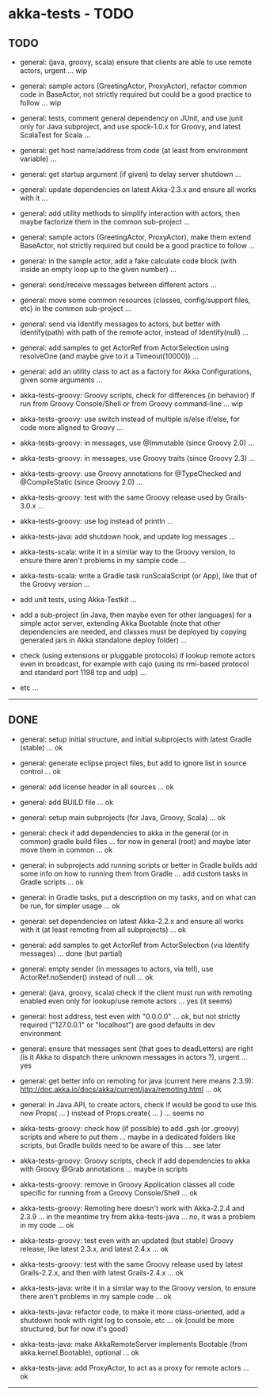 akka-tests - TODO
=================

TODO
----
- general: (java, groovy, scala) ensure that clients are able to use remote actors, urgent ... wip
- general: sample actors (GreetingActor, ProxyActor), refactor common code in BaseActor, not strictly required but could be a good practice to follow ... wip
- general: tests, comment general dependency on JUnit, and use junit only for Java subproject, and use spock-1.0.x for Groovy, and latest ScalaTest for Scala ...
- general: get host name/address from code (at least from environment variable) ...
- general: get startup argument (if given) to delay server shutdown ...
- general: update dependencies on latest Akka-2.3.x and ensure all works with it ...
- general: add utility methods to simplify interaction with actors, then maybe factorize them in the common sub-project ...
- general: sample actors (GreetingActor, ProxyActor), make them extend BaseActor, not strictly required but could be a good practice to follow ...
- general: in the sample actor, add a fake calculate code block (with inside an empty loop up to the given number) ...
- general: send/receive messages between different actors ...
- general: move some common resources (classes, config/support files, etc) in the common sub-project ...
- general: send via Identify messages to actors, but better with Identify(path) with path of the remote actor, instead of Identify(null) ...
- general: add samples to get ActorRef from ActorSelection using resolveOne (and maybe give to it a Timeout(10000)) ...
- general: add an utility class to act as a factory for Akka Configurations, given some arguments ...

- akka-tests-groovy: Groovy scripts, check for differences (in behavior) if run from Groovy Console/Shell or from Groovy command-line ... wip
- akka-tests-groovy: use switch instead of multiple is/else if/else, for code more aligned to Groovy ...
- akka-tests-groovy: in messages, use @Immutable (since Groovy 2.0) ...
- akka-tests-groovy: in messages, use Groovy traits (since Groovy 2.3) ...
- akka-tests-groovy: use Groovy annotations for @TypeChecked and @CompileStatic (since Groovy 2.0) ...
- akka-tests-groovy: test with the same Groovy release used by Grails-3.0.x ...
- akka-tests-groovy: use log instead of println ...

- akka-tests-java: add shutdown hook, and update log messages ...

- akka-tests-scala: write it in a similar way to the Groovy version, to ensure there aren't problems in my sample code ...
- akka-tests-scala: write a Gradle task runScalaScript (or App), like that of the Groovy version ...

- add unit tests, using Akka-Testkit ...

- add a sub-project (in Java, then maybe even for other languages) for a simple actor server, extending Akka Bootable (note that other dependencies are needed, and classes must be deployed by copying generated jars in Akka standalone deploy folder) ...


- check (using extensions or pluggable protocols) if lookup remote actors even in broadcast, for example with cajo (using its rmi-based protocol and standard port 1198 tcp and udp) ...


- etc ...

---------------


DONE
----
- general: setup initial structure, and initial subprojects with latest Gradle (stable) ... ok
- general: generate eclipse project files, but add to ignore list in source control ... ok
- general: add license header in all sources ... ok
- general: add BUILD file ... ok
- general: setup main subprojects (for Java, Groovy, Scala) ... ok
- general: check if add dependencies to akka in the general (or in common) gradle build files ... for now in general (root) and maybe later move them in common ... ok
- general: in subprojects add running scripts or better in Gradle builds add some info on how to running them from Gradle ... add custom tasks in Gradle scripts ...  ok
- general: in Gradle tasks, put a description on my tasks, and on what can be run, for simpler usage ... ok
- general: set dependencies on latest Akka-2.2.x and ensure all works with it (at least remoting from all subprojects) ... ok
- general: add samples to get ActorRef from ActorSelection (via Identify messages) ... done (but partial)
- general: empty sender (in messages to actors, via tell), use ActorRef.noSender() instead of null ... ok
- general: (java, groovy, scala) check if the client must run with remoting enabled even only for lookup/use remote actors ... yes (it seems)
- general: host address, test even with "0.0.0.0" ... ok, but not strictly required ("127.0.0.1" or "localhost") are good defaults in dev environment
- general: ensure that messages sent (that goes to deadLetters) are right (is it Akka to dispatch there unknown messages in actors ?), urgent ... yes
- general: get better info on remoting for java (current here means 2.3.9): http://doc.akka.io/docs/akka/current/java/remoting.html ... ok
- general: in Java API, to create actors, check if would be good to use this new Props( ... ) instead of Props.create( ... ) ... seems no

- akka-tests-groovy: check how (if possible) to add .gsh (or .groovy) scripts and where to put them ... maybe in a dedicated folders like scripts, but Gradle builds need to be aware of this ... see later
- akka-tests-groovy: Groovy scripts, check if add dependencies to akka with Groovy @Grab annotations ... maybe in scripts
- akka-tests-groovy: remove in Groovy Application classes all code specific for running from a Groovy Console/Shell ... ok
- akka-tests-groovy: Remoting here doesn't work with Akka-2.2.4 and 2.3.9 ... in the meantime try from akka-tests-java ... no, it was a problem in my code ... ok
- akka-tests-groovy: test even with an updated (but stable) Groovy release, like latest 2.3.x, and latest 2.4.x ... ok
- akka-tests-groovy: test with the same Groovy release used by latest Grails-2.2.x, and then with latest Grails-2.4.x ... ok

- akka-tests-java: write it in a similar way to the Groovy version, to ensure there aren't problems in my sample code ... ok
- akka-tests-java: refactor code, to make it more class-oriented, add a shutdown hook with right log to console, etc ... ok (could be more structured, but for now it's good)
- akka-tests-java: make AkkaRemoteServer implements Bootable (from akka.kernel.Bootable), optional ... ok
- akka-tests-java: add ProxyActor, to act as a proxy for remote actors ... ok


---------------
